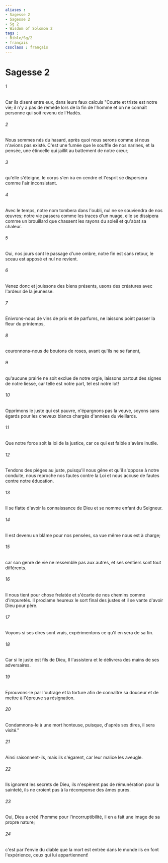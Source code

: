 ```yaml
---
aliases : 
- Sagesse 2
- Sagesse 2
- Sg 2
- Wisdom of Solomon 2
tags : 
- Bible/Sg/2
- français
cssclass : français
---
```


# Sagesse 2

###### 1
Car ils disent entre eux, dans leurs faux calculs "Courte et triste est notre vie; il n'y a pas de remède lors de la fin de l'homme et on ne connaît personne qui soit revenu de l'Hadès.
###### 2
Nous sommes nés du hasard, après quoi nous serons comme si nous n'avions pas existé. C'est une fumée que le souffle de nos narines, et la pensée, une étincelle qui jaillit au battement de notre cœur;
###### 3
qu'elle s'éteigne, le corps s'en ira en cendre et l'esprit se dispersera comme l'air inconsistant.
###### 4
Avec le temps, notre nom tombera dans l'oubli, nul ne se souviendra de nos œuvres; notre vie passera comme les traces d'un nuage, elle se dissipera comme un brouillard que chassent les rayons du soleil et qu'abat sa chaleur.
###### 5
Oui, nos jours sont le passage d'une ombre, notre fin est sans retour, le sceau est apposé et nul ne revient.
###### 6
Venez donc et jouissons des biens présents, usons des créatures avec l'ardeur de la jeunesse.
###### 7
Enivrons-nous de vins de prix et de parfums, ne laissons point passer la fleur du printemps,
###### 8
couronnons-nous de boutons de roses, avant qu'ils ne se fanent,
###### 9
qu'aucune prairie ne soit exclue de notre orgie, laissons partout des signes de notre liesse, car telle est notre part, tel est notre lot!
###### 10
Opprimons le juste qui est pauvre, n'épargnons pas la veuve, soyons sans égards pour les cheveux blancs chargés d'années du vieillards.
###### 11
Que notre force soit la loi de la justice, car ce qui est faible s'avère inutile.
###### 12
Tendons des pièges au juste, puisqu'il nous gêne et qu'il s'oppose à notre conduite, nous reproche nos fautes contre la Loi et nous accuse de fautes contre notre éducation.
###### 13
Il se flatte d'avoir la connaissance de Dieu et se nomme enfant du Seigneur.
###### 14
Il est devenu un blâme pour nos pensées, sa vue même nous est à charge;
###### 15
car son genre de vie ne ressemble pas aux autres, et ses sentiers sont tout différents.
###### 16
Il nous tient pour chose frelatée et s'écarte de nos chemins comme d'impuretés. Il proclame heureux le sort final des justes et il se vante d'avoir Dieu pour père.
###### 17
Voyons si ses dires sont vrais, expérimentons ce qu'il en sera de sa fin.
###### 18
Car si le juste est fils de Dieu, Il l'assistera et le délivrera des mains de ses adversaires.
###### 19
Eprouvons-le par l'outrage et la torture afin de connaître sa douceur et de mettre à l'épreuve sa résignation.
###### 20
Condamnons-le à une mort honteuse, puisque, d'après ses dires, il sera visité."
###### 21
Ainsi raisonnent-ils, mais ils s'égarent, car leur malice les aveugle.
###### 22
Ils ignorent les secrets de Dieu, ils n'espèrent pas de rémunération pour la sainteté, ils ne croient pas à la récompense des âmes pures.
###### 23
Oui, Dieu a créé l'homme pour l'incorruptibilité, il en a fait une image de sa propre nature;
###### 24
c'est par l'envie du diable que la mort est entrée dans le monde ils en font l'expérience, ceux qui lui appartiennent!
